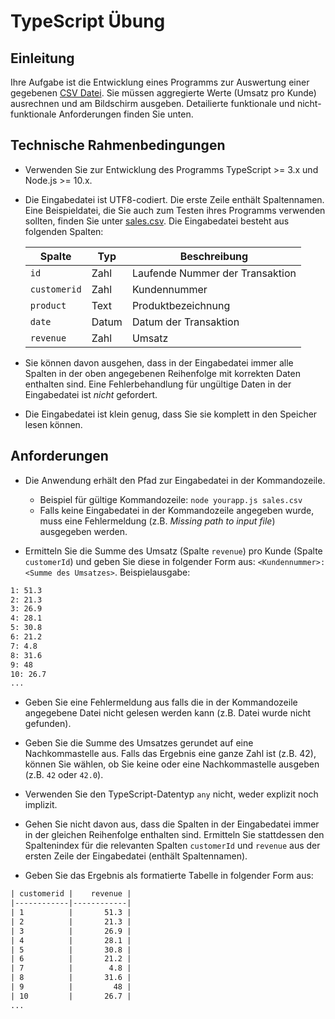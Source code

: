 # TypeScript Übung

## Einleitung

Ihre Aufgabe ist die Entwicklung eines Programms zur Auswertung einer gegebenen [CSV Datei](https://en.wikipedia.org/wiki/Comma-separated_values). Sie müssen aggregierte Werte (Umsatz pro Kunde) ausrechnen und am Bildschirm ausgeben. Detailierte funktionale und nicht-funktionale Anforderungen finden Sie unten.

## Technische Rahmenbedingungen

* Verwenden Sie zur Entwicklung des Programms TypeScript >= 3.x und Node.js >= 10.x.

* Die Eingabedatei ist UTF8-codiert. Die erste Zeile enthält Spaltennamen. Eine Beispieldatei, die Sie auch zum Testen ihres Programms verwenden sollten, finden Sie unter [sales.csv](sales.csv). Die Eingabedatei besteht aus folgenden Spalten:

  |    Spalte    |  Typ  |          Beschreibung           |
  | ------------ | ----- | ------------------------------- |
  | `id`         | Zahl  | Laufende Nummer der Transaktion |
  | `customerid` | Zahl  | Kundennummer                    |
  | `product`    | Text  | Produktbezeichnung              |
  | `date`       | Datum | Datum der Transaktion           |
  | `revenue`    | Zahl  | Umsatz                          |

* Sie können davon ausgehen, dass in der Eingabedatei immer alle Spalten in der oben angegebenen Reihenfolge mit korrekten Daten enthalten sind. Eine Fehlerbehandlung für ungültige Daten in der Eingabedatei ist *nicht* gefordert.

* Die Eingabedatei ist klein genug, dass Sie sie komplett in den Speicher lesen können.

## Anforderungen

* Die Anwendung erhält den Pfad zur Eingabedatei in der Kommandozeile.
  * Beispiel für gültige Kommandozeile: `node yourapp.js sales.csv`
  * Falls keine Eingabedatei in der Kommandozeile angegeben wurde, muss eine Fehlermeldung (z.B. *Missing path to input file*) ausgegeben werden.

* Ermitteln Sie die Summe des Umsatz (Spalte `revenue`) pro Kunde (Spalte `customerId`) und geben Sie diese in folgender Form aus: `<Kundennummer>: <Summe des Umsatzes>`. Beispielausgabe:

```txt
1: 51.3
2: 21.3
3: 26.9
4: 28.1
5: 30.8
6: 21.2
7: 4.8
8: 31.6
9: 48
10: 26.7
...
```

* Geben Sie eine Fehlermeldung aus falls die in der Kommandozeile angegebene Datei nicht gelesen werden kann (z.B. Datei wurde nicht gefunden).

* Geben Sie die Summe des Umsatzes gerundet auf eine Nachkommastelle aus. Falls das Ergebnis eine ganze Zahl ist (z.B. 42), können Sie wählen, ob Sie keine oder eine Nachkommastelle ausgeben (z.B. `42` oder `42.0`).

* Verwenden Sie den TypeScript-Datentyp `any` nicht, weder explizit noch implizit.

* Gehen Sie nicht davon aus, dass die Spalten in der Eingabedatei immer in der gleichen Reihenfolge enthalten sind. Ermitteln Sie stattdessen den Spaltenindex für die relevanten Spalten `customerId` und `revenue` aus der ersten Zeile der Eingabedatei (enthält Spaltennamen).

* Geben Sie das Ergebnis als formatierte Tabelle in folgender Form aus:

```txt
| customerid |    revenue |
|------------|------------|
| 1          |       51.3 |
| 2          |       21.3 |
| 3          |       26.9 |
| 4          |       28.1 |
| 5          |       30.8 |
| 6          |       21.2 |
| 7          |        4.8 |
| 8          |       31.6 |
| 9          |         48 |
| 10         |       26.7 |
...
```
